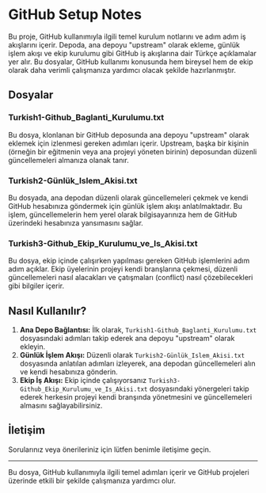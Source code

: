# GitHub Setup Notes

Bu proje, GitHub kullanımıyla ilgili temel kurulum notlarını ve adım adım iş akışlarını içerir. Depoda, ana depoyu "upstream" olarak ekleme, günlük işlem akışı ve ekip kurulumu gibi GitHub iş akışlarına dair Türkçe açıklamalar yer alır. Bu dosyalar, GitHub kullanımı konusunda hem bireysel hem de ekip olarak daha verimli çalışmanıza yardımcı olacak şekilde hazırlanmıştır.

## Dosyalar

### Turkish1-Github_Baglanti_Kurulumu.txt

Bu dosya, klonlanan bir GitHub deposunda ana depoyu "upstream" olarak eklemek için izlenmesi gereken adımları içerir. Upstream, başka bir kişinin (örneğin bir eğitmenin veya ana projeyi yöneten birinin) deposundan düzenli güncellemeleri almanıza olanak tanır.

### Turkish2-Günlük_Islem_Akisi.txt

Bu dosyada, ana depodan düzenli olarak güncellemeleri çekmek ve kendi GitHub hesabınıza göndermek için günlük işlem akışı anlatılmaktadır. Bu işlem, güncellemelerin hem yerel olarak bilgisayarınıza hem de GitHub üzerindeki hesabınıza yansımasını sağlar.

### Turkish3-Github_Ekip_Kurulumu_ve_Is_Akisi.txt

Bu dosya, ekip içinde çalışırken yapılması gereken GitHub işlemlerini adım adım açıklar. Ekip üyelerinin projeyi kendi branşlarına çekmesi, düzenli güncellemeleri nasıl alacakları ve çatışmaları (conflict) nasıl çözebilecekleri gibi bilgiler içerir.

## Nasıl Kullanılır?

1. **Ana Depo Bağlantısı:** İlk olarak, `Turkish1-Github_Baglanti_Kurulumu.txt` dosyasındaki adımları takip ederek ana depoyu "upstream" olarak ekleyin.
2. **Günlük İşlem Akışı:** Düzenli olarak `Turkish2-Günlük_Islem_Akisi.txt` dosyasında anlatılan adımları izleyerek, ana depodan güncellemeleri alın ve kendi hesabınıza gönderin.
3. **Ekip İş Akışı:** Ekip içinde çalışıyorsanız `Turkish3-Github_Ekip_Kurulumu_ve_Is_Akisi.txt` dosyasındaki yönergeleri takip ederek herkesin projeyi kendi branşında yönetmesini ve güncellemeleri almasını sağlayabilirsiniz.

## İletişim

Sorularınız veya önerileriniz için lütfen benimle iletişime geçin.

---

Bu dosya, GitHub kullanımıyla ilgili temel adımları içerir ve GitHub projeleri üzerinde etkili bir şekilde çalışmanıza yardımcı olur.

